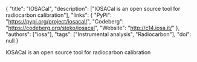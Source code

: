 {
  "title": "IOSACal",
  "description": ["IOSACal is an open source tool for radiocarbon calibration"],
  "links": {
    "PyPi": "https://pypi.org/project/iosacal/",
    "Codeberg": "https://codeberg.org/steko/iosacal",
    "Website": "http://c14.iosa.it/"
  },
  "authors": ["iosa"],
  "tags": ["Instrumental analysis", "Radiocarbon"],
  "doi": null
}

<!-- Generated by csv2md.R – do not edit by hand -->

IOSACal is an open source tool for radiocarbon calibration